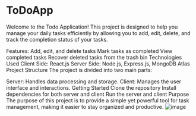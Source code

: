 # ToDoApp

Welcome to the Todo Application! This project is designed to help you manage your daily tasks efficiently by allowing you to add, edit, delete, and track the completion status of your tasks.

Features:
Add, edit, and delete tasks
Mark tasks as completed
View completed tasks
Recover deleted tasks from the trash bin
Technologies Used
Client Side: React.js
Server Side: Node.js, Express.js, MongoDB Atlas
Project Structure
The project is divided into two main parts:

Server: Handles data processing and storage.
Client: Manages the user interface and interactions.
Getting Started
Clone the repository
Install dependencies for both server and client
Run the server and client
Purpose
The purpose of this project is to provide a simple yet powerful tool for task management, making it easier to stay organized and productive.
![image](https://github.com/user-attachments/assets/54f06dda-60a3-4ca0-b6fd-1c3620c44fe1)
